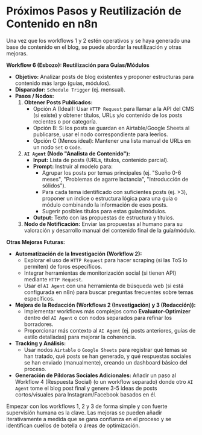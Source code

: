 # Próximos Pasos y Reutilización de Contenido en n8n

Una vez que los workflows 1 y 2 estén operativos y se haya generado una base de contenido en el blog, se puede abordar la reutilización y otras mejoras.

**Workflow 6 (Esbozo): Reutilización para Guías/Módulos**

*   **Objetivo:** Analizar posts de blog existentes y proponer estructuras para contenido más largo (guías, módulos).
*   **Disparador:** `Schedule Trigger` (ej. mensual).
*   **Pasos / Nodos:**
    1.  **Obtener Posts Publicados:**
        *   Opción A (Ideal): Usar `HTTP Request` para llamar a la API del CMS (si existe) y obtener títulos, URLs y/o contenido de los posts recientes o por categoría.
        *   Opción B: Si los posts se guardan en Airtable/Google Sheets al publicarse, usar el nodo correspondiente para leerlos.
        *   Opción C (Menos ideal): Mantener una lista manual de URLs en un nodo `Set` o `Code`.
    2.  **`AI Agent` (Nodo "Analista de Contenido"):**
        *   **Input:** Lista de posts (URLs, títulos, contenido parcial).
        *   **Prompt:** Instruir al modelo para:
            *   Agrupar los posts por temas principales (ej. "Sueño 0-6 meses", "Problemas de agarre lactancia", "Introducción de sólidos").
            *   Para cada tema identificado con suficientes posts (ej. >3), proponer un índice o estructura lógica para una guía o módulo combinando la información de esos posts.
            *   Sugerir posibles títulos para estas guías/módulos.
        *   **Output:** Texto con las propuestas de estructura y títulos.
    3.  **Nodo de Notificación:** Enviar las propuestas al humano para su valoración y desarrollo manual del contenido final de la guía/módulo.

**Otras Mejoras Futuras:**

*   **Automatización de la Investigación (Workflow 2):**
    *   Explorar el uso de `HTTP Request` para hacer scraping (si las ToS lo permiten) de foros específicos.
    *   Integrar herramientas de monitorización social (si tienen API) mediante `HTTP Request`.
    *   Usar el `AI Agent` con una herramienta de búsqueda web (si está configurada en n8n) para buscar preguntas frecuentes sobre temas específicos.
*   **Mejora de la Redacción (Workflows 2 (Investigación) y 3 (Redacción)):**
    *   Implementar workflows más complejos como **Evaluator-Optimizer** dentro del `AI Agent` o con nodos separados para refinar los borradores.
    *   Proporcionar más contexto al `AI Agent` (ej. posts anteriores, guías de estilo detalladas) para mejorar la coherencia.
*   **Tracking y Análisis:**
    *   Usar nodos `Airtable` o `Google Sheets` para registrar qué temas se han tratado, qué posts se han generado, y qué respuestas sociales se han enviado (manualmente), creando un dashboard básico del proceso.
*   **Generación de Píldoras Sociales Adicionales:** Añadir un paso al Workflow 4 (Respuesta Social) (o un workflow separado) donde otro `AI Agent` tome el blog post final y genere 3-5 ideas de posts cortos/visuales para Instagram/Facebook basados en él.

Empezar con los workflows 1, 2 y 3 de forma simple y con fuerte supervisión humana es la clave. Las mejoras se pueden añadir iterativamente a medida que se gana confianza en el proceso y se identifican cuellos de botella o áreas de optimización. 